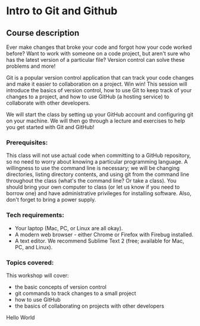 # Intro to Git and Github

## Course description

Ever make changes that broke your code and forgot how your code worked before? Want to work with someone on a code project, but aren't sure who has the latest version of a particular file? Version control can solve these problems and more!

Git is a popular version control application that can track your code changes and make it easier to collaboration on a project. Win win! This session will introduce the basics of version control, how to use Git to keep track of your changes to a project, and how to use GitHub (a hosting service) to collaborate with other developers.

We will start the class by setting up your GitHub account and configuring git on your machine. We will then go through a lecture and exercises to help you get started with Git and GitHub!

### Prerequisites:

This class will not use actual code when committing to a GitHub repository, so no need to worry about knowing a particular programming language. A willingness to use the command line is necessary; we will be changing directories, listing directory contents, and using git from the command line throughout the class (what's the command line? Or take a class). You should bring your own computer to class (or let us know if you need to borrow one) and have administrative privileges for installing software. Also, don't forget to bring a power supply.


### Tech requirements:

 - Your laptop (Mac, PC, or Linux are all okay).
 - A modern web browser - either Chrome or Firefox with Firebug installed.
 - A text editor. We recommend Sublime Text 2 (free; available for Mac, PC, and Linux).


### Topics covered:

This workshop will cover:

 - the basic concepts of version control
 - git commands to track changes to a small project
 - how to use GitHub
 - the basics of collaborating on projects with other developers

 Hello World
